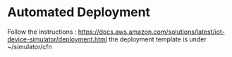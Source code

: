 # Automated Deployment
Follow the instructions  :  https://docs.aws.amazon.com/solutions/latest/iot-device-simulator/deployment.html
the deployment template is under ~/simulator/cfn

